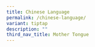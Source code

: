 ```yaml
---
title: Chinese Language
permalink: /chinese-language/
variant: tiptap
description: ""
third_nav_title: Mother Tongue
---
```

